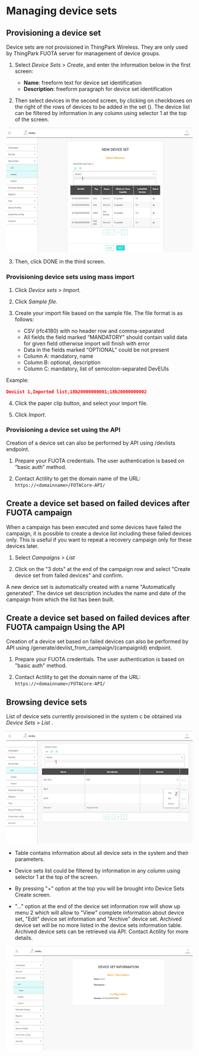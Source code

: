 # Managing device sets

## Provisioning a device set

Device sets are not provisioned in ThingPark Wireless. They are only used by ThingPark FUOTA server for management of device groups.

1.  Select *Device Sets \> Create*, and enter the information below in the
    first screen:

    -   **Name**: freeform text for device set identification
    -   **Description**: freeform paragraph for device set identification

2.  Then select devices in the second screen, by clicking on checkboxes on the right of the rows of devices to be added in the set (). The device list can be filtered by information in any column using selector 1 at the top of the screen.

![](./images/image016.jpg)

3.  Then, click DONE in the third screen.

### Provisioning device sets using mass import

1. Click *Device sets* *> Import.*

2. Click *Sample file.*

3. Create your import file based on the sample file. The file format is as follows:

   - CSV (rfc4180) with no header row and comma-separated
   - All fields the field marked “MANDATORY” should contain valid data for given field otherwise import will finish with error
   - Data in the fields marked “OPTIONAL” could be not present
   - Column A: mandatory, name
   - Column B: optional, description
   - Column C: mandatory, list of semicolon-separated DevEUIs

Example:

 ```json
 DevList 1,Imported list,18b20000000001;18b20000000002
 ```

4. Click the paper clip button, and select your import file.

5. Click *Import*.

### Provisioning a device set using the API

Creation of a device set can also be performed by API using /devlists endpoint.

1.  Prepare your FUOTA credentials. The user authentication is based on “basic auth” method.

2.  Contact Actility to get the domain name of the URL: `https://<domainname>/FOTACore-API/`

## Create a device set based on failed devices after FUOTA campaign

When a campaign has been executed and some devices have failed the
campaign, it is possible to create a device list including these failed
devices only. This is useful if you want to repeat a recovery campaign
only for these devices later.

1.  Select *Campaigns* *\>* *List*

2.  Click on the "3 dots" at the end of the campaign row and select
    "Create device set from failed devices" and confirm.

A new device set is automatically created with a name "Automatically
generated". The device set description includes the name and date of the
campaign from which the list has been built.

## Create a device set based on failed devices after FUOTA campaign Using the API

Creation of a device set based on failed devices can also be performed
by API using /generate/devlist_from_campaign/{campaignId} endpoint.

1.  Prepare your FUOTA credentials. The user authentication is based on
    "basic auth" method.

2.  Contact Actility to get the domain name of the URL: `https://<domainname>/FOTACore-API/`

## Browsing device sets

List of device sets currently provisioned in the system c be obtained via
*Device Sets \> List* .

![](./images/image017.jpg)

-   Table contains information about all device sets in the system and
    their parameters.

-   Device sets list could be filtered by information in any column
    using selector 1 at the top of the screen.

-   By pressing "+" option at the top you will be brought into Device
    Sets Create screen.

-   "..." option at the end of the device set information row will show
    up menu 2 which will allow to "View" complete information about
    device set, "Edit" device set information and "Archive"
    device set. Archived device set will be no more listed in the device
    sets information table. Archived device sets can be retrieved via
    API. Contact Actility for more details.

![](./images/image018.png)